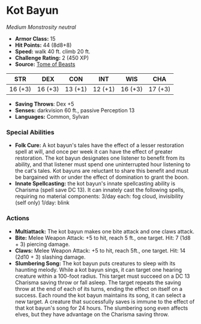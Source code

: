 # Kot Bayun

*Medium* *Monstrosity* *neutral*

- **Armor Class:** 15
- **Hit Points:** 44 (8d8+8)
- **Speed:** walk 40 ft. climb 20 ft.
- **Challenge Rating:** 2 (450 XP)
- **Source:** [Tome of Beasts](https://koboldpress.com/kpstore/product/tome-of-beasts-for-5th-edition-print/)

| STR | DEX | CON | INT | WIS | CHA |
| --- | --- | --- | --- | --- | --- |
| 16 (+3) | 16 (+3) | 13 (+1) | 12 (+1) | 16 (+3) | 17 (+3) |

- **Saving Throws**: Dex +5
- **Senses:** darkvision 60 ft., passive Perception 13
- **Languages:** Common, Sylvan
### Special Abilities
- **Folk Cure:** A kot bayun's tales have the effect of a lesser restoration spell at will, and once per week it can have the effect of greater restoration. The kot bayun designates one listener to benefit from its ability, and that listener must spend one uninterrupted hour listening to the cat's tales. Kot bayuns are reluctant to share this benefit and must be bargained with or under the effect of domination to grant the boon.
- **Innate Spellcasting:** the kot bayun's innate spellcasting ability is Charisma (spell save DC 13). It can innately cast the following spells, requiring no material components:  3/day each: fog cloud, invisibility (self only)  1/day: blink
### Actions
- **Multiattack:** The kot bayun makes one bite attack and one claws attack.
- **Bite:** Melee Weapon Attack: +5 to hit, reach 5 ft., one target. Hit: 7 (1d8 + 3) piercing damage.
- **Claws:** Melee Weapon Attack: +5 to hit, reach 5ft., one target. Hit: 14 (2d10 + 3) slashing damage.
- **Slumbering Song:** The kot bayun puts creatures to sleep with its haunting melody. While a kot bayun sings, it can target one hearing creature within a 100-foot radius. This target must succeed on a DC 13 Charisma saving throw or fall asleep. The target repeats the saving throw at the end of each of its turns, ending the effect on itself on a success. Each round the kot bayun maintains its song, it can select a new target. A creature that successfully saves is immune to the effect of that kot bayun's song for 24 hours. The slumbering song even affects elves, but they have advantage on the Charisma saving throw.

